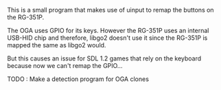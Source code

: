 This is a small program that makes use of uinput to remap the buttons on the RG-351P.

The OGA uses GPIO for its keys.
However the RG-351P uses an internal USB-HID chip and therefore, libgo2 doesn't use it
since the RG-351P is mapped the same as libgo2 would.

But this causes an issue for SDL 1.2 games that rely on the keyboard because now we can't
remap the GPIO...

TODO :
Make a detection program for OGA clones
